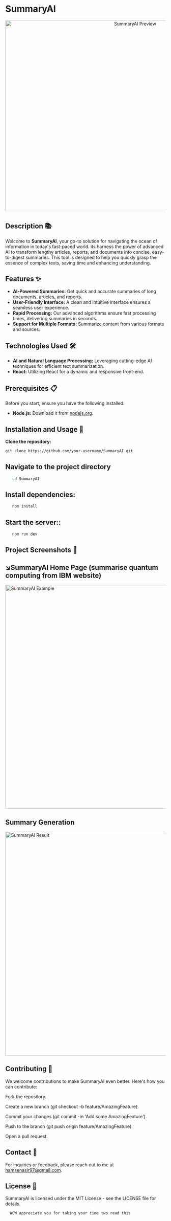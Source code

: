 # SummaryAI
<p align="center">
  <img width="800" height="600" alt="SummaryAI Preview" src="https://github.com/hamse47/SummaryAI/assets/78507974/c82c37a0-c23a-4c09-99e0-0d270eaadcef">
</p>

## Description 📚

Welcome to **SummaryAI**, your go-to solution for navigating the ocean of information in today's fast-paced world. its harness the power of advanced AI to transform lengthy articles, reports, and documents into concise, easy-to-digest summaries. This tool is designed to help you quickly grasp the essence of complex texts, saving time and enhancing understanding.

## Features ✨

- **AI-Powered Summaries:** Get quick and accurate summaries of long documents, articles, and reports.
- **User-Friendly Interface:** A clean and intuitive interface ensures a seamless user experience.
- **Rapid Processing:** Our advanced algorithms ensure fast processing times, delivering summaries in seconds.
- **Support for Multiple Formats:** Summarize content from various formats and sources.

## Technologies Used 🛠️

- **AI and Natural Language Processing:** Leveraging cutting-edge AI techniques for efficient text summarization.
- **React:** Utilizing React for a dynamic and responsive front-end.

## Prerequisites 📋

Before you start, ensure you have the following installed:
- **Node.js:** Download it from [nodejs.org](https://nodejs.org/).

## Installation and Usage 🚀

 **Clone the repository:**
   ```bash
   git clone https://github.com/your-username/SummaryAI.git
```
## Navigate to the project directory
```bash
   cd SummaryAI
```
## Install dependencies:
```bash
   npm install
```
## Start the server::
```bash
   npm run dev
```
## Project Screenshots 📸
  ## ↘️SummaryAI Home Page (summarise quantum computing from IBM website)
<img align="center" width="900" height="700" alt="SummaryAI Example" src="https://github.com/hamse47/SummaryAI/assets/78507974/d11bbb38-c8f2-460e-a105-ac98fe38cea0">

## Summary Generation
<img align="center" width="900" height="700" alt="SummaryAI Result" src="https://github.com/hamse47/SummaryAI/assets/78507974/2d0096c9-bdfe-4729-b76a-e781e4f7037f">


## Contributing 🤝
We welcome contributions to make SummaryAI even better. Here's how you can contribute:

Fork the repository.

Create a new branch (git checkout -b feature/AmazingFeature).

Commit your changes (git commit -m 'Add some AmazingFeature').

Push to the branch (git push origin feature/AmazingFeature).

Open a pull request.
## Contact 📧
For inquiries or feedback, please reach out to me at hamsenasir97@gmail.com.

## License 📜
SummaryAI is licensed under the MIT License - see the LICENSE file for details.

```bash
  WOW appreciate you for taking your time two read this
```
